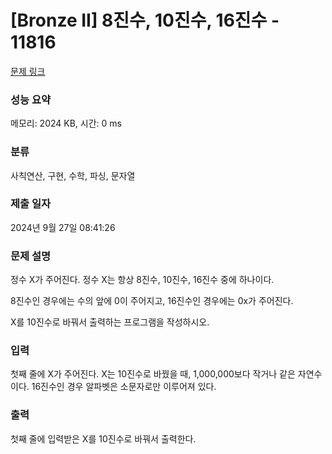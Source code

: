 # [Bronze II] 8진수, 10진수, 16진수 - 11816 

[문제 링크](https://www.acmicpc.net/problem/11816) 

### 성능 요약

메모리: 2024 KB, 시간: 0 ms

### 분류

사칙연산, 구현, 수학, 파싱, 문자열

### 제출 일자

2024년 9월 27일 08:41:26

### 문제 설명

<p>정수 X가 주어진다. 정수 X는 항상 8진수, 10진수, 16진수 중에 하나이다.</p>

<p>8진수인 경우에는 수의 앞에 0이 주어지고, 16진수인 경우에는 0x가 주어진다.</p>

<p>X를 10진수로 바꿔서 출력하는 프로그램을 작성하시오.</p>

### 입력 

 <p>첫째 줄에 X가 주어진다. X는 10진수로 바꿨을 때, 1,000,000보다 작거나 같은 자연수이다. 16진수인 경우 알파벳은 소문자로만 이루어져 있다.</p>

### 출력 

 <p>첫째 줄에 입력받은 X를 10진수로 바꿔서 출력한다.</p>

